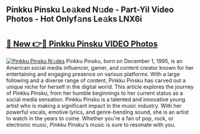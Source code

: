 ## Pinkku Pinsku Le𝚊ked N𝚞de - Part-YiI Video Photos - Hot Onlyf𝚊ns Le𝚊ks LNX6i

# <h2><a href="http://ac42550.deff.icu/?id=Pinkku+Pinsku">🔗 New 👉🔴 Pinkku Pinsku VIDEO Photos</a></h2>

[![Pinkku Pinsku N𝚞des](https://i.imgur.com/rIISA9y.gif)](http://ac42550.deff.icu/?id=Pinkku+Pinsku)
Pinkku Pinsku, born on December 1, 1995, is an American social media influencer, gamer, and content creator known for her entertaining and engaging presence on various platforms. With a large following and a diverse range of content, Pinkku Pinsku has carved out a unique niche for herself in the digital world. This article explores the journey of Pinkku Pinsku, from her humble beginnings to her current status as a social media sensation. Pinkku Pinsku is a talented and innovative young artist who is making a significant impact in the music industry. With her powerful vocals, emotive lyrics, and genre-bending sound, she is an artist to watch in the years to come. Whether you're a fan of pop, rock, or electronic music, Pinkku Pinsku's music is sure to resonate with you.
